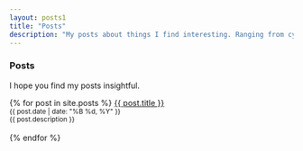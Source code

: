 ```yaml
---
layout: posts1
title: "Posts"
description: "My posts about things I find interesting. Ranging from cybersecurity, security research, bug bounty findings, and things."
---  
```


### Posts

I hope you find my posts insightful.

<p>
  {% for post in site.posts %}
      <a href="{{ post.url | relative_url }}">{{ post.title }}</a>
      <br>
      <small>{{ post.date | date: "%B %d, %Y" }}</small>
      <br>
      <small>{{ post.description }}</small>
      <br>
      <br>
  {% endfor %}
<p>